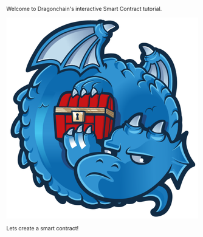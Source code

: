 Welcome to Dragonchain's interactive Smart Contract tutorial.

![Dragonchain Logo](../jojo.png)


Lets create a smart contract!
